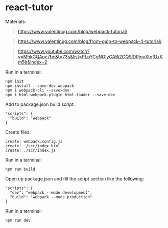 # react-tutor
Materials:
> https://www.valentinog.com/blog/webpack-tutorial/

> https://www.valentinog.com/blog/from-gulp-to-webpack-4-tutorial/

> https://www.youtube.com/watch?v=MhkGQAoc7bc&t=73s&list=PLoYCgNOIyGABj2GQSlDRjgvXtqfDxKm5b&index=2

Run in a terminal:
```
npm init
npm install --save-dev webpack
npm i webpack-cli --save-dev
npm i html-webpack-plugin html-loader --save-dev
```

Add to package.json build script:
```
"scripts": {
  "build": "webpack"
}
```

Create files:
```
create: webpack.config.js
create: ./scr/index.html
create: ./scr/index.js
```

Run in a terminal:
```
npm run build
```

Open up package.json and fill the script section like the following:
```
"scripts": {
  "dev": "webpack --mode development",
  "build": "webpack --mode production"
}
```

Run in a terminal:
```
npm run dev
```
